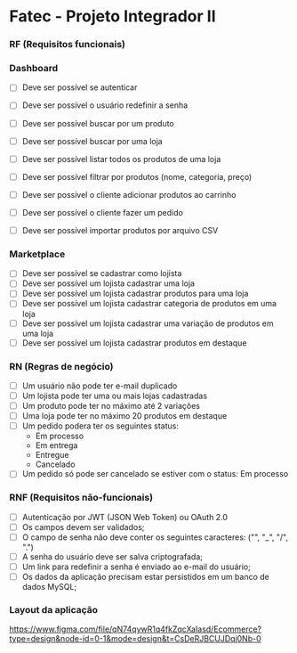 # Fatec - Projeto Integrador II

### RF (Requisitos funcionais)

### Dashboard

- [ ] Deve ser possível se autenticar
- [ ] Deve ser possível o usuário redefinir a senha

- [ ] Deve ser possível buscar por um produto
- [ ] Deve ser possível buscar por uma loja
- [ ] Deve ser possível listar todos os produtos de uma loja
- [ ] Deve ser possível filtrar por produtos (nome, categoria, preço)
- [ ] Deve ser possível o cliente adicionar produtos ao carrinho
- [ ] Deve ser possível o cliente fazer um pedido
- [ ] Deve ser possível importar produtos por arquivo CSV

### Marketplace

- [ ] Deve ser possível se cadastrar como lojista
- [ ] Deve ser possível um lojista cadastrar uma loja
- [ ] Deve ser possível um lojista cadastrar produtos para uma loja
- [ ] Deve ser possível um lojista cadastrar categoria de produtos em uma loja
- [ ] Deve ser possível um lojista cadastrar uma variação de produtos em uma loja
- [ ] Deve ser possível um lojista cadastrar produtos em destaque

### RN (Regras de negócio)

- [ ] Um usuário não pode ter e-mail duplicado
- [ ] Um lojista pode ter uma ou mais lojas cadastradas
- [ ] Um produto pode ter no máximo até 2 variações
- [ ] Uma loja pode ter no máximo 20 produtos em destaque
- [ ] Um pedido podera ter os seguintes status:
    - Em processo
    - Em entrega
    - Entregue
    - Cancelado
- [ ] Um pedido só pode ser cancelado se estiver com o status: Em processo

### RNF (Requisitos não-funcionais)

- [ ] Autenticação por JWT (JSON Web Token) ou OAuth 2.0
- [ ] Os campos devem ser validados;
- [ ] O campo de senha não deve conter os seguintes caracteres: ("\", "_", "/", ".")
- [ ] A senha do usuário deve ser salva criptografada;
- [ ] Um link para redefinir a senha é enviado ao e-mail do usuário;
- [ ] Os dados da aplicação precisam estar persistidos em um banco de dados MySQL;

### Layout da aplicação

https://www.figma.com/file/qN74qywR1q4fkZqcXaIasd/Ecommerce?type=design&node-id=0-1&mode=design&t=CsDeRJBCUJDqj0Nb-0
